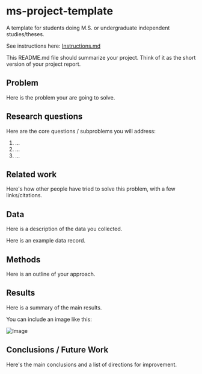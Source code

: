 # ms-project-template
A template for students doing M.S. or undergraduate independent studies/theses.

See instructions here: [Instructions.md](Instructions.md)

This README.md file should summarize your project. Think of it as the short version of your project report.

## Problem

Here is the problem your are going to solve.

## Research questions

Here are the core questions / subproblems you will address:

1. ...
2. ...
3. ...

## Related work

Here's how other people have tried to solve this problem, with a few links/citations. 

## Data

Here is a description of the data you collected.

Here is an example data record.

## Methods

Here is an outline of your approach.

## Results

Here is a summary of the main results.

You can include an image like this:

![Image](/blob/master/src/figures/iit.png?raw=true)

## Conclusions / Future Work

Here's the main conclusions and a list of directions for improvement.

